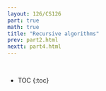 ```yaml
---
layout: 126/CS126
part: true
math: true
title: "Recursive algorithms"
prev: part2.html
nextt: part4.html
---
```


<br/>

* TOC
{:toc}
